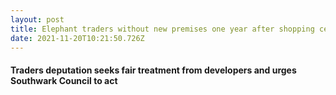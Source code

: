 ```yaml
---
layout: post
title: Elephant traders without new premises one year after shopping centre closes
date: 2021-11-20T10:21:50.726Z
---
```

#### Traders deputation seeks fair treatment from developers and urges Southwark Council to act